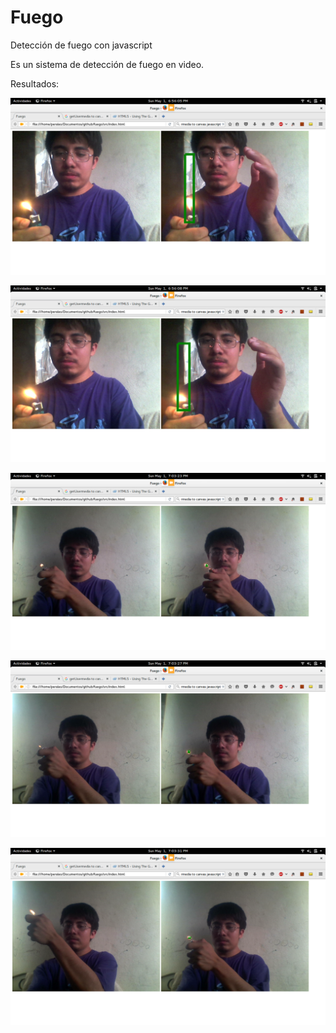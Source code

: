 # Fuego
Detección de fuego con javascript

Es un sistema de detección de fuego en video.

Resultados:

![Resultado 1](doc/1.png)

![Resultado 2](doc/2.png)

![Resultado 3](doc/3.png)

![Resultado 4](doc/4.png)

![Resultado 5](doc/5.png)
